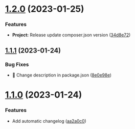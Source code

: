 # [1.2.0](https://github.com/sebdeleze/test-release/compare/v1.1.1...v1.2.0) (2023-01-25)


### Features

* **Project:** Release update composer.json version ([34d8e72](https://github.com/sebdeleze/test-release/commit/34d8e72e8cf341855c0d44ca43740d1ca60375a2))

## [1.1.1](https://github.com/sebdeleze/test-release/compare/v1.1.0...v1.1.1) (2023-01-24)


### Bug Fixes

* :bug: Change description in package.json ([8e0e98e](https://github.com/sebdeleze/test-release/commit/8e0e98e86c91ba80d99642c18170724c238d4c02))

# [1.1.0](https://github.com/sebdeleze/test-release/compare/v1.0.0...v1.1.0) (2023-01-24)


### Features

* Add automatic changelog ([aa2a0c0](https://github.com/sebdeleze/test-release/commit/aa2a0c0eded3b6ead7588ed8d86a16c1b70fc622))
